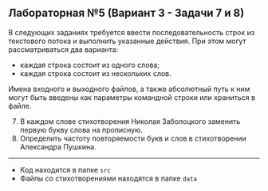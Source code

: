 ## Лабораторная №5 (Вариант 3 - Задачи 7 и 8)

В следующих заданиях требуется ввести последовательность строк из текстового потока и выполнить указанные действия. При этом могут рассматриваться два варианта:
+ каждая строка состоит из одного слова;
+ каждая строка состоит из нескольких слов.

Имена входного и выходного файлов, а также абсолютный путь к ним могут быть введены как параметры командной строки или храниться в файле. 

7. В каждом слове стихотворения Николая Заболоцкого заменить первую букву слова на прописную.
8. Определить частоту повторяемости букв и слов в стихотворении Александра Пушкина.


---

- Код находится в папке `src`
- Файлы со стихотворениями находятся в папке `data`